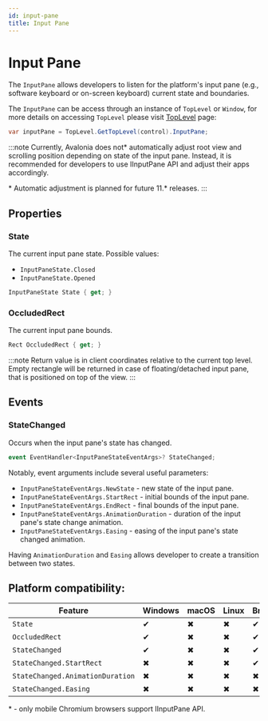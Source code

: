 ```yaml
---
id: input-pane
title: Input Pane
---
```


# Input Pane <MinVersion version="11.1" />

The `InputPane` allows developers to listen for the platform's input pane (e.g., software keyboard or on-screen keyboard) current state and boundaries.

The `InputPane` can be access through an instance of `TopLevel` or `Window`, for more details on accessing `TopLevel` please visit [TopLevel](../toplevel) page:
```cs
var inputPane = TopLevel.GetTopLevel(control).InputPane;
```

:::note
Currently, Avalonia does not* automatically adjust root view and scrolling position depending on state of the input pane. Instead, it is recommended for developers to use IInputPane API and adjust their apps accordingly.

\* Automatic adjustment is planned for future 11.* releases.
:::

## Properties 

### State
The current input pane state.
Possible values:
- `InputPaneState.Closed`
- `InputPaneState.Opened`

```cs
InputPaneState State { get; }
```

### OccludedRect
The current input pane bounds.

```cs
Rect OccludedRect { get; }
```

:::note
Return value is in client coordinates relative to the current top level.
Empty rectangle will be returned in case of floating/detached input pane, that is positioned on top of the view.
:::

## Events

### StateChanged
Occurs when the input pane's state has changed.

```cs
event EventHandler<InputPaneStateEventArgs>? StateChanged;
```

Notably, event arguments include several useful parameters:
- `InputPaneStateEventArgs.NewState` - new state of the input pane.
- `InputPaneStateEventArgs.StartRect` - initial bounds of the input pane.
- `InputPaneStateEventArgs.EndRect` - final bounds of the input pane.
- `InputPaneStateEventArgs.AnimationDuration` - duration of the input pane's state change animation.
- `InputPaneStateEventArgs.Easing` - easing of the input pane's state changed animation.

Having `AnimationDuration` and `Easing` allows developer to create a transition between two states.

## Platform compatibility:

| Feature        | Windows | macOS | Linux | Browser | Android |  iOS | Tizen |
|---------------|-------|-------|-------|-------|-------|-------|-------|
| `State` | ✔ | ✖ | ✖ | ✔* | ✔ | ✔ | ✖ |
| `OccludedRect` | ✔ | ✖ | ✖ | ✔*  | ✔ | ✔ | ✖ |
| `StateChanged` | ✔ | ✖ | ✖ | ✔* | ✔ | ✔ | ✖ |
| `StateChanged.StartRect` | ✖ | ✖ | ✖ | ✔* | ✔ | ✔ | ✖ |
| `StateChanged.AnimationDuration` | ✖ | ✖ | ✖ | ✖ | ✔ | ✔ | ✖ |
| `StateChanged.Easing` | ✖ | ✖ | ✖ | ✖ | ✔ | ✔ | ✖ |

\* - only mobile Chromium browsers support IInputPane API.